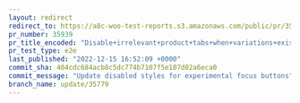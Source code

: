 ```yaml
---
layout: redirect
redirect_to: https://a8c-woo-test-reports.s3.amazonaws.com/public/pr/35939/e2e/index.html
pr_number: 35939
pr_title_encoded: "Disable+irrelevant+product+tabs+when+variations+exist"
pr_test_type: e2e
last_published: "2022-12-15 16:52:09 +0000"
commit_sha: 404cdc684acb8c5dc774b7107f5e107d02a6eca0
commit_message: "Update disabled styles for experimental focus buttons"
branch_name: update/35779
---
```


